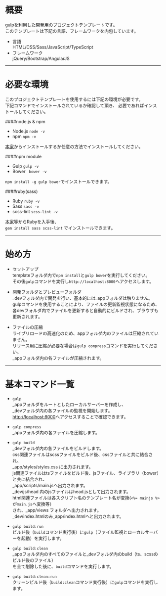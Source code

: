 # 概要
gulpを利用した開発用のプロジェクトテンプレートです。  
このテンプレートは下記の言語、フレームワークを内包しています。

- 言語  
HTML/CSS/Sass/JavaScript/TypeScript
- フレームワーク  
jQuery/Bootstrap/AngularJS

---------------------------------------
# 必要な環境
このプロジェクトテンプレートを使用するには下記の環境が必要です。  
下記コマンドでインストールされているか確認して頂き、
必要であればインストールしてください。

####node.js & npm
- Node.js  ```node -v```
- npm  ```npm -v```  

[本家](https://nodejs.org/)からインストールするか任意の方法でインストールしてください。

####npm module
- Gulp ```gulp -v```
- Bower ``` bower -v```

```npm install -g gulp bower```でインストールできます。

####ruby(sass)
- Ruby ```ruby -v```
- Sass ```sass -v```
- scss-lint ```scss-lint -v```

[本家](http://rubyinstaller.org/)等からRubyを入手後、  
```gem install sass scss-lint``` でインストールできます。

---------------------------------------
# 始め方
- セットアップ  
templateフォルダ内で```npm install```と```gulp bower```を実行してください。  
その後```gulp```コマンドを実行し```http://localhost:8000```へアクセスします。

- 開発フォルダとプレビューフォルダ  
_devフォルダ内で開発を行い、基本的には_appフォルダは触りません。  
gulpコマンドを使用することにより、ファイルの更新監視状態になるため、  
各devフォルダ内でファイルを更新すると自動的にビルドされ、ブラウザも更新されます。

- ファイルの圧縮  
ライブリロードの高速化のため、appフォルダ内のファイルは圧縮されていません。  
リリース用に圧縮が必要な場合は```gulp compress```コマンドを実行してください。  
_appフォルダ内の各ファイルが圧縮されます。

---------------------------------------
# 基本コマンド一覧
- ```gulp```  
_appフォルダをルートとしたローカルサーバーを作成し、  
_devフォルダ内の各ファイルの監視を開始します。  
[http://localhost:8000](http://localhost:8000)へアクセスすることで確認できます。

- ```gulp compress```  
  _appフォルダ内の各ファイルを圧縮します。

- ```gulp build```  
_devフォルダ内の各ファイルをビルドします。  
css関連ファイルはscssファイルをビルド後、cssファイルと共に結合され、  
_app/styles/styles.css に出力されます。  
js関連ファイルはtsファイルをビルド後、jsファイル、ライブラリ（bower）と共に結合され、  
_app/scripts/main.jsへ出力されます。  
_dev/js/head 内のjsファイルはhead.jsとして出力されます。  
html関連ファイルは各スクリプト名のテンプレート名が変換(```<%= mainjs %>```が```main.js```へ変換等）  
され、_app/views フォルダへ出力されます。  
_dev/index.htmlのみ_app/index.htmlへと出力されます。

- ```gulp build:run```  
ビルド後（```build```コマンド実行後）に```gulp```（ファイル監視とローカルサーバーを起動）を実行します。  

- ```gulp build:clean```  
_appフォルダ内のすべてのファイルと_devフォルダ内のbuild（ts、scssのビルド後のファイル）  
を全て削除した後に、```build```コマンドを実行します。

- ```gulp build:clean:run```  
クリーンビルド後（```build:clean```コマンド実行後）に```gulp```コマンドを実行します。
